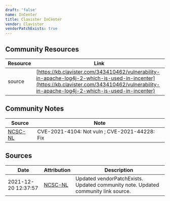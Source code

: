 ```yaml
---
draft: 'false'
name: InCenter
title: Clavister InCenter
vendor: Clavister
vendorPatchExists: true
---
```



## Community Resources
| Resource | Link |
| --- | --- |
| source | [https://kb.clavister.com/343410462/vulnerability-in-apache-log4j-2-which-is-used-in-incenter](https://kb.clavister.com/343410462/vulnerability-in-apache-log4j-2-which-is-used-in-incenter) |

## Community Notes
| Source | Note |
| --- | --- |
| [NCSC-NL](https://github.com/NCSC-NL/log4shell/blob/main/software/README.md) | CVE-2021-4104: Not vuln ; CVE-2021-44228: Fix </ul> |

## Sources
| Date | Attribution | Description |
| --- | --- | --- |
| 2021-12-20 12:37:57 | [NCSC-NL](https://github.com/NCSC-NL/log4shell/blob/main/software/README.md) | Updated vendorPatchExists. Updated community note. Updated community link source.  |
